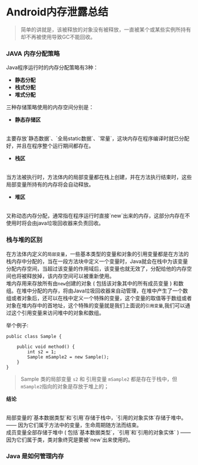 # Android内存泄露总结

> 简单的讲就是，该被释放的对象没有被释放，一直被某个或某些实例所持有却不再被使用导致GC不能回收。

### JAVA 内存分配策略

Java程序运行时的内存分配策略有3种：

- **静态分配**
- **栈式分配**
- **堆式分配**

三种存储策略使用的内存空间分别是：

- **静态存储区**

<br>
 主要存放`静态数据`、`全局static数据`、`常量`，这块内存在程序编译时就已分配好，并且在程序整个运行期间都存在。
 <br>
 
- **栈区**

<br>
  当方法被执行时，方法体内的局部变量都在栈上创建，并在方法执行结束时，这些局部变量所持有的内存将会自动释放。
 <br>
 
- **堆区**

<br>
又称动态内存分配，通常指在程序运行时直接`new`出来的内存，这部分内存在不使用时将会由java垃圾回收器来负责回收。
<br>

### 栈与堆的区别

在方法体内定义的`局部变量`，一些基本类型的变量和对象的引用变量都是在方法的栈内存中分配的，当在一段方法块中定义一个变量时，Java就会在栈中为该变量分配内存空间，当超过该变量的作用域后，该变量也就无效了，分配给他的内存空间也将被释放掉，该内存空间可以被重新使用。
<br>
堆内存用来存放所有由`new`创建的对象 ( 包括该对象其中的所有成员变量 ) 和数组。在堆中分配的内存，将由Java垃圾回收器来自动管理，在堆中产生了一个数组或者对象后，还可以在栈中定义一个特殊的变量，这个变量的取值等于数组或者对象在堆内存中的首地址，这个特殊的变量就是我们上面说的`引用变量`,我们可以通过这个引用变量来访问堆中的对象和数组。

举个例子:

```
public class Sample {
	
	public void method() {
		int s2 = 1;
		Sample mSample2 = new Sample();
	}
}
```

> Sample 类的局部变量 `s2` 和 引用变量 `mSample2` 都是存在于栈中，但`mSample2`指向的对象是存放于堆上的；

**结论**

<br>
局部变量的`基本数据类型`和`引用`存储于栈中，`引用的对象实体`存储于堆中。
—— 因为它们属于方法中的变量，生命周期随方法而结束。

<br>
成员变量全部存储于堆中 ( 包括`基本数据类型`，`引用`和`引用的对象实体` ) 
——  因为它们属于类，类对象终究是要被`new`出来使用的。


### Java 是如何管理内存
